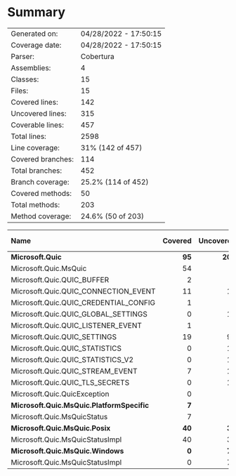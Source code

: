 ﻿# Summary
|||
|:---|:---|
| Generated on: | 04/28/2022 - 17:50:15 |
| Coverage date: | 04/28/2022 - 17:50:15 |
| Parser: | Cobertura |
| Assemblies: | 4 |
| Classes: | 15 |
| Files: | 15 |
| Covered lines: | 142 |
| Uncovered lines: | 315 |
| Coverable lines: | 457 |
| Total lines: | 2598 |
| Line coverage: | 31% (142 of 457) |
| Covered branches: | 114 |
| Total branches: | 452 |
| Branch coverage: | 25.2% (114 of 452) |
| Covered methods: | 50 |
| Total methods: | 203 |
| Method coverage: | 24.6% (50 of 203) |

|**Name**|**Covered**|**Uncovered**|**Coverable**|**Total**|**Line coverage**|**Covered**|**Total**|**Branch coverage**|**Covered**|**Total**|**Method coverage**|
|:---|---:|---:|---:|---:|---:|---:|---:|---:|---:|---:|---:|
|**Microsoft.Quic**|**95**|**207**|**302**|**2372**|**31.4%**|**5**|**14**|**35.7%**|**44**|**190**|**23.1%**|
|Microsoft.Quic.MsQuic|54|5|59|132|91.5%|5|10|50%|12|13|92.3%|
|Microsoft.Quic.QUIC_BUFFER|2|8|10|40|20%|0|2|0%|2|9|22.2%|
|Microsoft.Quic.QUIC_CONNECTION_EVENT|11|13|24|386|45.8%|0|0||11|21|52.3%|
|Microsoft.Quic.QUIC_CREDENTIAL_CONFIG|1|5|6|107|16.6%|0|0||1|6|16.6%|
|Microsoft.Quic.QUIC_GLOBAL_SETTINGS|0|11|11|105|0%|0|0||0|8|0%|
|Microsoft.Quic.QUIC_LISTENER_EVENT|1|7|8|94|12.5%|0|0||1|6|16.6%|
|Microsoft.Quic.QUIC_SETTINGS|19|97|116|739|16.3%|0|0||10|78|12.8%|
|Microsoft.Quic.QUIC_STATISTICS|0|12|12|192|0%|0|0||0|8|0%|
|Microsoft.Quic.QUIC_STATISTICS_V2|0|12|12|162|0%|0|0||0|8|0%|
|Microsoft.Quic.QUIC_STREAM_EVENT|7|13|20|258|35%|0|0||7|16|43.7%|
|Microsoft.Quic.QUIC_TLS_SECRETS|0|18|18|137|0%|0|0||0|12|0%|
|Microsoft.Quic.QuicException|0|6|6|20|0%|0|2|0%|0|5|0%|
|**Microsoft.Quic.MsQuic.PlatformSpecific**|**7**|**0**|**7**|**19**|**100%**|**1**|**2**|**50%**|**1**|**1**|**100%**|
|Microsoft.Quic.MsQuicStatus|7|0|7|19|100%|1|2|50%|1|1|100%|
|**Microsoft.Quic.MsQuic.Posix**|**40**|**34**|**74**|**104**|**54%**|**108**|**220**|**49%**|**5**|**6**|**83.3%**|
|Microsoft.Quic.MsQuicStatusImpl|40|34|74|104|54%|108|220|49%|5|6|83.3%|
|**Microsoft.Quic.MsQuic.Windows**|**0**|**74**|**74**|**103**|**0%**|**0**|**216**|**0%**|**0**|**6**|**0%**|
|Microsoft.Quic.MsQuicStatusImpl|0|74|74|103|0%|0|216|0%|0|6|0%|
